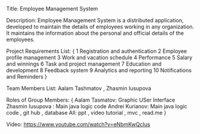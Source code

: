 Title: Employee Management System

Description: Employee Management System is a distributed application, developed to maintain the details of employees working in any organization. It maintains the information about the personal and official details of the employees.

Project Requirements List: {
    1 Registration and authentication
    2 Employee profile management
    3 Work and vacation schedule
    4 Performance
    5 Salary and winnings
    6 Task and project management
    7 Education and development
    8 Feedback system
    9 Analytics and reporting
    10 Notifications and Reminders
}

Team Members List: Aalam Tashmatov , Zhasmin Iusupova 

Roles of Group Members: {
    Aalam Tasmatov: Graphic USer Interface 
    Zhasmin Iusupova : Main java logic code
    Andrei Kurianov: Main java logic code , git hub , database
    All: ppt , video tutorial , mvc , read.me } 

Video: https://www.youtube.com/watch?v=eNbmKwQcIus

